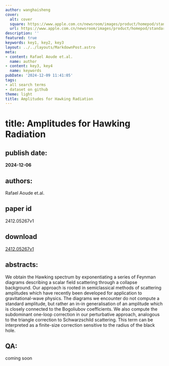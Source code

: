 ```yaml
---
author: wanghaisheng
cover:
  alt: cover
  square: https://www.apple.com.cn/newsroom/images/product/homepod/standard/Apple-HomePod-hero-230118_big.jpg.large_2x.jpg
  url: https://www.apple.com.cn/newsroom/images/product/homepod/standard/Apple-HomePod-hero-230118_big.jpg.large_2x.jpg
description: ''
featured: true
keywords: key1, key2, key3
layout: ../../layouts/MarkdownPost.astro
meta:
- content: Rafael Aoude et.al.
  name: author
- content: key3, key4
  name: keywords
pubDate: '2024-12-09 11:41:05'
tags:
- all search terms
- dataset on github
theme: light
title: Amplitudes for Hawking Radiation
---
```


# title: Amplitudes for Hawking Radiation 
## publish date: 
**2024-12-06** 
## authors: 
  Rafael Aoude et.al. 
## paper id
2412.05267v1
## download
[2412.05267v1](http://arxiv.org/abs/2412.05267v1)
## abstracts:
We obtain the Hawking spectrum by exponentiating a series of Feynman diagrams describing a scalar field scattering through a collapse background. Our approach is rooted in semiclassical methods of scattering amplitudes which have recently been developed for application to gravitational-wave physics. The diagrams we encounter do not compute a standard amplitude, but rather an in-in generalisation of an amplitude which is closely connected to the Bogoliubov coefficients. We also compute the subdominant one-loop correction in our perturbative approach, analogous to the triangle correction to Schwarzschild scattering. This term can be interpreted as a finite-size correction sensitive to the radius of the black hole.
## QA:
coming soon
